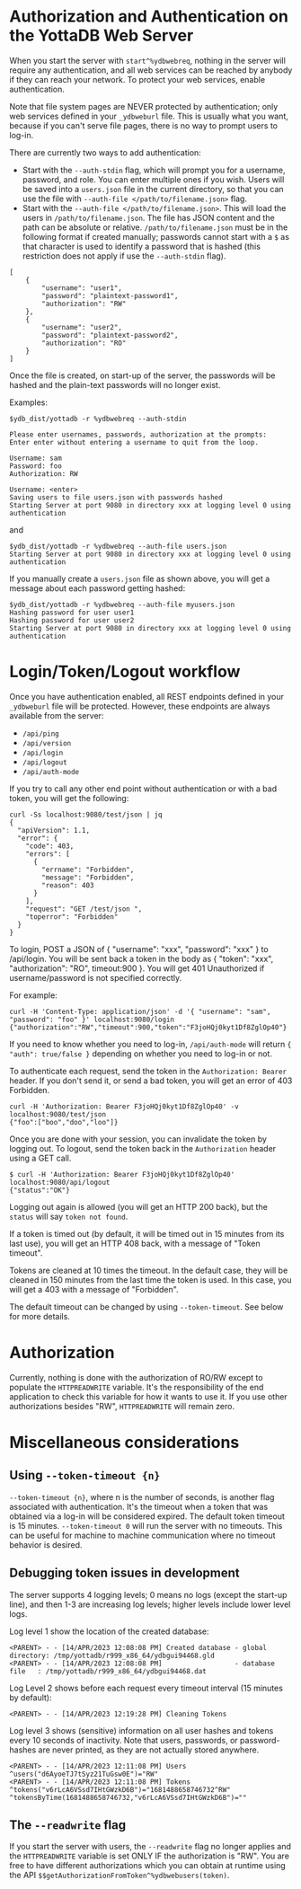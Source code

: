 <!--
Copyright (c) 2023 YottaDB LLC

Licensed under the Apache License, Version 2.0 (the "License");
you may not use this file except in compliance with the License.
You may obtain a copy of the License at

    http://www.apache.org/licenses/LICENSE-2.0

Unless required by applicable law or agreed to in writing, software
distributed under the License is distributed on an "AS IS" BASIS,
WITHOUT WARRANTIES OR CONDITIONS OF ANY KIND, either express or implied.
See the License for the specific language governing permissions and
limitations under the License.
-->
# Authorization and Authentication on the YottaDB Web Server
When you start the server with `start^%ydbwebreq`, nothing in the server will
require any authentication, and all web services can be reached by anybody if
they can reach your network. To protect your web services, enable authentication.

Note that file system pages are NEVER protected by authentication; only web
services defined in your `_ydbweburl` file. This is usually what you want, because
if you can't serve file pages, there is no way to prompt users to log-in.

There are currently two ways to add authentication:

- Start with the `--auth-stdin` flag, which will prompt you for a username,
  password, and role. You can enter multiple ones if you wish. Users will be
  saved into a `users.json` file in the current directory, so that you can use
  the file with `--auth-file </path/to/filename.json>` flag. 
- Start with the `--auth-file </path/to/filename.json>`. This will load the users in
  `/path/to/filename.json`. The file has JSON content and the path can be
  absolute or relative. `/path/to/filename.json` must be in the following
  format if created manually; passwords cannot start with a `$` as that
  character is used to identify a password that is hashed (this restriction
  does not apply if use the `--auth-stdin` flag). 

```
[
    {
        "username": "user1",
        "password": "plaintext-password1",
        "authorization": "RW"
    },
    {
        "username": "user2",
        "password": "plaintext-password2",
        "authorization": "RO"
    }
]
```
  Once the file is created, on start-up of the server, the passwords will be
  hashed and the plain-text passwords will no longer exist.

Examples:

```
$ydb_dist/yottadb -r %ydbwebreq --auth-stdin

Please enter usernames, passwords, authorization at the prompts:
Enter enter without entering a username to quit from the loop.

Username: sam
Password: foo
Authorization: RW

Username: <enter>
Saving users to file users.json with passwords hashed
Starting Server at port 9080 in directory xxx at logging level 0 using authentication
```

and

```
$ydb_dist/yottadb -r %ydbwebreq --auth-file users.json
Starting Server at port 9080 in directory xxx at logging level 0 using authentication
```

If you manually create a `users.json` file as shown above, you will get a message
about each password getting hashed:

```
$ydb_dist/yottadb -r %ydbwebreq --auth-file myusers.json
Hashing password for user user1
Hashing password for user user2
Starting Server at port 9080 in directory xxx at logging level 0 using authentication
```

# Login/Token/Logout workflow
Once you have authentication enabled, all REST endpoints defined in your
`_ydbweburl` file will be protected. However, these endpoints are always
available from the server:

- `/api/ping`
- `/api/version`
- `/api/login`
- `/api/logout`
- `/api/auth-mode`

If you try to call any other end point without authentication or with a bad
token, you will get the following:

```
curl -Ss localhost:9080/test/json | jq
{
  "apiVersion": 1.1,
  "error": {
    "code": 403,
    "errors": [
      {
        "errname": "Forbidden",
        "message": "Forbidden",
        "reason": 403
      }
    ],
    "request": "GET /test/json ",
    "toperror": "Forbidden"
  }
}
```

To login, POST a JSON of { "username": "xxx", "password": "xxx" } to /api/login.
You will be sent back a token in the body as { "token": "xxx", "authorization":
"RO", timeout:900 }. You will get 401 Unauthorized if username/password is not specified
correctly.

For example:

```
curl -H 'Content-Type: application/json' -d '{ "username": "sam", "password": "foo" }' localhost:9080/login
{"authorization":"RW","timeout":900,"token":"F3joHQj0kyt1Df8ZglOp40"}
```

If you need to know whether you need to log-in, `/api/auth-mode` will return
`{ "auth": true/false }` depending on whether you need to log-in or not.

To authenticate each request, send the token in the `Authorization: Bearer`
header. If you don't send it, or send a bad token, you will get
an error of 403 Forbidden.

```
curl -H 'Authorization: Bearer F3joHQj0kyt1Df8ZglOp40' -v localhost:9080/test/json
{"foo":["boo","doo","loo"]}
```

Once you are done with your session, you can invalidate the token by logging
out. To logout, send the token back in the `Authorization` header using a GET call.

```
$ curl -H 'Authorization: Bearer F3joHQj0kyt1Df8ZglOp40' localhost:9080/api/logout
{"status":"OK"}
```

Logging out again is allowed (you will get an HTTP 200 back), but the `status` will say `token not found`.

If a token is timed out (by default, it will be timed out in 15 minutes from
its last use), you will get an HTTP 408 back, with a message of "Token
timeout".

Tokens are cleaned at 10 times the timeout. In the default case, they will be
cleaned in 150 minutes from the last time the token is used. In this case, you
will get a  403 with a message of "Forbidden".

The default timeout can be changed by using `--token-timeout`.  See below for
more details.

# Authorization
Currently, nothing is done with the authorization of RO/RW except to populate
the `HTTPREADWRITE` variable. It's the responsibility of the end application to
check this variable for how it wants to use it. If you use other authorizations
besides "RW", `HTTPREADWRITE` will remain zero.

# Miscellaneous considerations
## Using `--token-timeout {n}`

`--token-timeout {n}`, where n is the number of seconds, is another flag
associated with authentication. It's the timeout when a token that was obtained
via a log-in will be considered expired.  The default token timeout is 15
minutes. `--token-timeout 0` will run the server with no timeouts. This can be
useful for machine to machine communication where no timeout behavior is
desired.

## Debugging token issues in development
The server supports 4 logging levels; 0 means no logs (except the start-up
line), and then 1-3 are increasing log levels; higher levels include lower level logs.

Log level 1 show the location of the created database:
```
<PARENT> - - [14/APR/2023 12:08:08 PM] Created database - global directory: /tmp/yottadb/r999_x86_64/ydbgui94468.gld
<PARENT> - - [14/APR/2023 12:08:08 PM]                  - database file   : /tmp/yottadb/r999_x86_64/ydbgui94468.dat
```

Log Level 2 shows before each request every timeout interval (15 minutes by default):
```
<PARENT> - - [14/APR/2023 12:19:28 PM] Cleaning Tokens
```

Log level 3 shows (sensitive) information on all user hashes and tokens every
10 seconds of inactivity. Note that users, passwords, or password-hashes are
never printed, as they are not actually stored anywhere.
```
<PARENT> - - [14/APR/2023 12:11:08 PM] Users
^users("d6AyoeTJ7tSyz21TuGsw0E")="RW"
<PARENT> - - [14/APR/2023 12:11:08 PM] Tokens
^tokens("v6rLcA6VSsd7IHtGWzkD6B")="1681488658746732^RW"
^tokensByTime(1681488658746732,"v6rLcA6VSsd7IHtGWzkD6B")=""
```

## The `--readwrite` flag
If you start the server with users, the `--readwrite` flag no longer applies
and the `HTTPREADWRITE` variable is set ONLY IF the authorization is "RW". You
are free to have different authorizations which you can obtain at runtime using
the API `$$getAuthorizationFromToken^%ydbwebusers(token)`.
